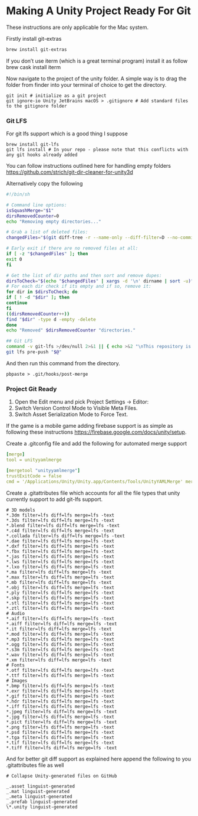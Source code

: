 # Making A Unity Project Ready For Git

These instructions are only applicable for the Mac system.

Firstly install git-extras

```bash
brew install git-extras
```

If you don’t use iterm (which is a great terminal program) install it as follow
brew cask install iterm

Now navigate to the project of the unity folder. A simple way is to drag the folder from finder into your terminal of choice to get the directory.

```
git init # initialize as a git project
git ignore-io Unity JetBrains macOS > .gitignore # Add standard files to the gitignore folder
```

### Git LFS

For git lfs support which is a good thing I suppose

```
brew install git-lfs
git lfs install # In your repo - please note that this conflicts with any git hooks already added
```

You can follow instructions outlined here for handling empty folders https://github.com/strich/git-dir-cleaner-for-unity3d

Alternatively copy the following

```bash
#!/bin/sh

# Command line options:
isSquashMerge="$1"
dirsRemovedCounter=0
echo "Removing empty directories..."

# Grab a list of deleted files:
changedFiles="$(git diff-tree -r --name-only --diff-filter=D --no-commit-id ORIG_HEAD HEAD)"

# Early exit if there are no removed files at all:
if [ -z "$changedFiles" ]; then
exit 0
fi

# Get the list of dir paths and then sort and remove dupes:
dirsToCheck="$(echo "$changedFiles" | xargs -d '\n' dirname | sort -u)"
# For each dir check if its empty and if so, remove it:
for dir in $dirsToCheck; do
if [ ! -d "$dir" ]; then
continue
fi
((dirsRemovedCounter++))
find "$dir" -type d -empty -delete
done
echo "Removed" $dirsRemovedCounter "directories."

## Git LFS
command -v git-lfs >/dev/null 2>&1 || { echo >&2 "\nThis repository is configured for Git LFS but 'git-lfs' was not found on your path. If you no longer wish to use Git LFS, remove this hook by deleting .git/hooks/pre-push.\n"; exit 2; }
git lfs pre-push "$@"
```

And then run this command from the directory.

`pbpaste > .git/hooks/post-merge`

### Project Git Ready

1.  Open the Edit menu and pick Project Settings → Editor:
1.  Switch Version Control Mode to Visible Meta Files.
1.  Switch Asset Serialization Mode to Force Text.

If the game is a mobile game adding firebase support is as simple as following these instructions https://firebase.google.com/docs/unity/setup.

Create a .gitconfig file and add the following for automated merge support

```yaml
[merge]
tool = unityyamlmerge

[mergetool "unityyamlmerge"]
trustExitCode = false
cmd = '/Applications/Unity/Unity.app/Contents/Tools/UnityYAMLMerge' merge -p "$BASE" "$REMOTE" "$LOCAL" "$MERGED"
```

Create a .gitattributes file which accounts for all the file types that unity currently support to add git-lfs support.

```text
# 3D models
*.3dm filter=lfs diff=lfs merge=lfs -text
*.3ds filter=lfs diff=lfs merge=lfs -text
*.blend filter=lfs diff=lfs merge=lfs -text
*.c4d filter=lfs diff=lfs merge=lfs -text
*.collada filter=lfs diff=lfs merge=lfs -text
*.dae filter=lfs diff=lfs merge=lfs -text
*.dxf filter=lfs diff=lfs merge=lfs -text
*.fbx filter=lfs diff=lfs merge=lfs -text
*.jas filter=lfs diff=lfs merge=lfs -text
*.lws filter=lfs diff=lfs merge=lfs -text
*.lxo filter=lfs diff=lfs merge=lfs -text
*.ma filter=lfs diff=lfs merge=lfs -text
*.max filter=lfs diff=lfs merge=lfs -text
*.mb filter=lfs diff=lfs merge=lfs -text
*.obj filter=lfs diff=lfs merge=lfs -text
*.ply filter=lfs diff=lfs merge=lfs -text
*.skp filter=lfs diff=lfs merge=lfs -text
*.stl filter=lfs diff=lfs merge=lfs -text
*.ztl filter=lfs diff=lfs merge=lfs -text
# Audio
*.aif filter=lfs diff=lfs merge=lfs -text
*.aiff filter=lfs diff=lfs merge=lfs -text
*.it filter=lfs diff=lfs merge=lfs -text
*.mod filter=lfs diff=lfs merge=lfs -text
*.mp3 filter=lfs diff=lfs merge=lfs -text
*.ogg filter=lfs diff=lfs merge=lfs -text
*.s3m filter=lfs diff=lfs merge=lfs -text
*.wav filter=lfs diff=lfs merge=lfs -text
*.xm filter=lfs diff=lfs merge=lfs -text
# Fonts
*.otf filter=lfs diff=lfs merge=lfs -text
*.ttf filter=lfs diff=lfs merge=lfs -text
# Images
*.bmp filter=lfs diff=lfs merge=lfs -text
*.exr filter=lfs diff=lfs merge=lfs -text
*.gif filter=lfs diff=lfs merge=lfs -text
*.hdr filter=lfs diff=lfs merge=lfs -text
*.iff filter=lfs diff=lfs merge=lfs -text
*.jpeg filter=lfs diff=lfs merge=lfs -text
*.jpg filter=lfs diff=lfs merge=lfs -text
*.pict filter=lfs diff=lfs merge=lfs -text
*.png filter=lfs diff=lfs merge=lfs -text
*.psd filter=lfs diff=lfs merge=lfs -text
*.tga filter=lfs diff=lfs merge=lfs -text
*.tif filter=lfs diff=lfs merge=lfs -text
*.tiff filter=lfs diff=lfs merge=lfs -text
```

And for better git diff support as explained here append the following to you .gitattributes file as well

```text
# Collapse Unity-generated files on GitHub

_.asset linguist-generated
_.mat linguist-generated
_.meta linguist-generated
_.prefab linguist-generated
\*.unity linguist-generated
```
